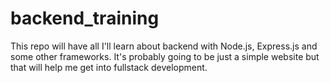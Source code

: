 # backend_training

This repo will have all I'll learn about backend with Node.js, Express.js and some other frameworks.
It's probably going to be just a simple website but that will help me get into fullstack development.
